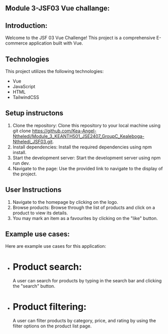 ## Module 3-JSF03 Vue challange:

## Introduction:
Welcome to the JSF 03 Vue Challenge! This project is a comprehensive E-commerce application built with Vue.

## Technologies
This project utilizes the following technologies:
- Vue
- JavaScript
- HTML
- TailwindCSS

## Setup instructons
1. Clone the repository: Clone this repository to your local machine using git clone https://github.com/Kea-Angel-Ntheledi/Module_3_KEANTH501_JSE2407_GroupC_Kealeboga-Ntheledi_JSF03.git.
2. Install dependencies: Install the required dependencies using npm install.
3. Start the development server: Start the development server using npm run dev.
4. Navigate to the page: Use the provided link to navigate to the display of the project.

## User Instructions
1. Navigate to the homepage by clicking on the logo.
2. Browse products: Browse through the list of products and click on a product to view its details.
3. You may mark an item as a favourites by clicking on the "like" button.

## Example use cases:
Here are example use cases for this application:
- # Product search:
  A user can search for products by typing in the search bar and clicking the "search"     button.
- # Product filtering:
    A user can filter products by category, price, and rating by using the filter options on the product list page.
